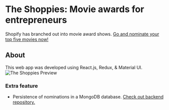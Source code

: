 # The Shoppies: Movie awards for entrepreneurs
Shopify has branched out into movie award shows. [Go and nominate your top five movies now!](https://shopify-client.web.app/)
## About
This web app was developed using React.js, Redux, & Material UI. 
![The Shoppies Preview](https://github.com/17awakil/the-shoppies/blob/master/images/shoppies.PNG)

### Extra feature
* Persistence of nominations in a MongoDB database. [Check out backend repository.](https://github.com/17awakil/the-shoppies-server)
